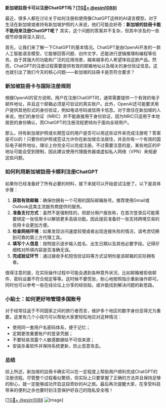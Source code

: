 **新加坡註冊卡可以注册ChatGPT吗？[[TG💪+ @esim1088](https://t.me/s/esim1088)]**

最近，很多人都在讨论关于如何注册和使用像ChatGPT这样的AI语言模型。对于生活在新加坡或者持有新加坡护照的人来说，他们可能会好奇：**新加坡的註冊卡能不能用来注册ChatGPT呢？** 其实，这个问题的答案并不复杂，但其中涉及的一些细节却值得深入探讨。

首先，让我们来了解一下ChatGPT的基本情况。ChatGPT是由OpenAI开发的一款人工智能语言模型，它能够回答问题、创作文字，还能进行逻辑推理和编程等任务。由于其强大的功能和广泛的应用场景，越来越多的人希望体验这款产品。然而，ChatGPT的注册过程需要提供有效的邮箱地址以及相关的身份验证信息。这也就引出了我们今天的核心问题——新加坡的註冊卡是否符合要求？

### 新加坡註冊卡与国际注册规则

根据OpenAI的官方说明，用户在注册ChatGPT时，通常需要提供一个有效的电子邮件地址，并且这个邮箱必须是可验证的真实账户。此外，OpenAI还可能要求用户提供其他形式的身份验证，例如电话号码或信用卡信息。对于居住在新加坡的人来说，他们的身份证（NRIC）并不能直接用于身份验证，因为NRIC只适用于本地居民的身份确认，而ChatGPT的注册流程更倾向于面向全球用户。

那么，持有新加坡护照或长期签证的用户是否可以用这些证件来完成注册呢？答案是可以的！只要你的护照或签证允许你在新加坡合法居住，并且你有一个有效的国际电子邮件地址，理论上你完全可以完成注册。不过需要注意的是，某些地区的IP地址可能会受到限制，因此建议使用代理服务器或虚拟私人网络（VPN）来规避这些问题。

### 如何利用新加坡註冊卡顺利注册ChatGPT

如果你已经准备好了所有必要的材料，接下来就可以开始尝试注册了。以下是具体步骤：

1. **获取有效邮箱**：确保你拥有一个可用的国际邮箱账号。推荐使用Gmail或Outlook这类主流服务商提供的服务。
2. **准备支付方式**：虽然不是强制性的，但部分用户报告称，在首次登录后可能需要绑定一张信用卡以解锁更多高级功能。因此提前准备好一张支持跨境交易的信用卡会更加方便。
3. **检查网络环境**：如果发现访问速度较慢或者出现连接失败的情况，请考虑切换到可靠的第三方代理工具。
4. **填写个人信息**：按照提示逐步输入姓名、出生日期以及其他必要字段。记得仔细核对所填内容是否准确无误。
5. **完成验证环节**：通过接收手机短信验证码等方式证明你是该邮箱的实际拥有者。

值得注意的是，在实际操作过程中可能会遇到各种意外状况，比如邮箱被拒收邮件、密码设置不符合规定等等。这时候不要慌张，耐心地按照指示重新操作即可。同时也可以参考一些在线论坛上分享的经验贴，或许能找到解决问题的新思路。

### 小贴士：如何更好地管理多国账号

对于经常往返于不同国家之间的旅行者而言，维护多个地区的数字身份显得尤为重要。这里有几个小技巧可以帮助大家更轻松地应对这种情况：

- 使用同一套用户名密码体系，便于记忆；
- 定期更改重要账户的登录凭据；
- 不要轻易泄露个人敏感数据给不可信来源；
- 安装杀毒软件并保持系统更新，防止恶意攻击。

### 总结

综上所述，新加坡的註冊卡确实可以在一定程度上帮助用户顺利完成ChatGPT的注册流程。尽管整个过程看似繁琐，但实际上只要掌握了正确的方法并且保持足够的耐心，就一定能够成功开启这段奇妙的AI之旅。最后再次提醒大家，在享受科技带来的便利之余也要时刻注意保护好自己的隐私安全哦！

[[TG💪+ @esim1088](https://t.me/s/esim1088) ![Image](https://i.postimg.cc/4NQfJmqS/Snipaste-2025-05-13-00-14-12.png)]